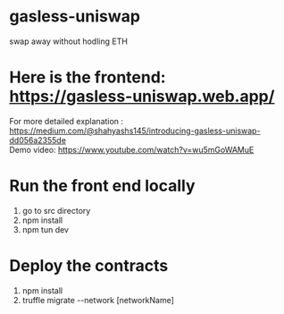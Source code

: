 # gasless-uniswap
swap away without hodling ETH

# Here is the frontend: https://gasless-uniswap.web.app/<br/>
For more detailed explanation : https://medium.com/@shahyashs145/introducing-gasless-uniswap-dd056a2355de<br/>
Demo video: https://www.youtube.com/watch?v=wu5mGoWAMuE
# Run the front end locally
1. go to src directory
2. npm install
3. npm tun dev

# Deploy the contracts
1. npm install
2. truffle migrate --network [networkName]
